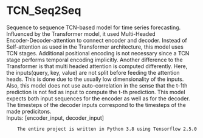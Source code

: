 # TCN_Seq2Seq
Sequence to sequence TCN-based model for time series forecasting.  
        Influenced by the Transformer model, it used Multi-Headed  
        Encoder-Decoder-attention to connect encoder and decoder. Instead of  
        Self-attention as used in the Transformer architecture, this model uses  
        TCN stages. Additional positional encoding  is not necessary since a TCN  
        stage performs temporal encoding implicitly. Another difference to the  
        Transformer is that multi headed attention is computed differently. Here,  
        the inputs(query, key, value) are not split before feeding the attention  
        heads. This is done due to the usually low dimensionality of the inputs.  
        Also, this model does not use auto-correlation in the sense that the t-1th  
        prediction is not fed as input to compute the t-th prediction.
        This model expects both input sequences for the encoder as well as for the decoder.  
        The timesteps of the decoder inputs correspond to the timesteps of the made predicitons.  
        Inputs: [encoder_input, decoder_input]  
        
        The entire project is written in Python 3.8 using Tensorflow 2.5.0
